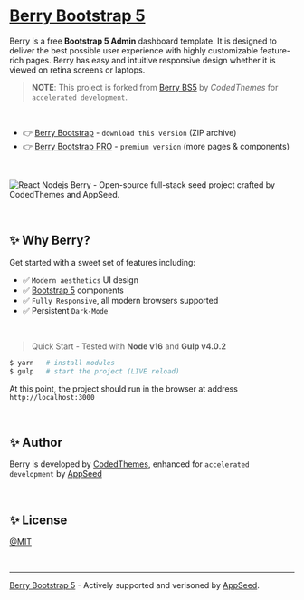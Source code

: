 # [Berry Bootstrap 5](https://github.com/app-generator/cth-berry-bootstrap5) 

Berry is a free **Bootstrap 5 Admin** dashboard template. It is designed to deliver the best possible user experience with highly customizable feature-rich pages. Berry has easy and intuitive responsive design whether it is viewed on retina screens or laptops.

> **NOTE**: This project is forked from [Berry BS5](https://codedthemes.com/item/berry-bootstrap-free-admin-template/?ref=appseed) by *CodedThemes* for `accelerated development`. 

<br />

- 👉 [Berry Bootstrap](https://github.com/app-generator/cth-berry-bootstrap5/archive/refs/heads/main.zip) - `download this version` (ZIP archive)
- 👉 [Berry Bootstrap PRO](https://codedthemes.com/item/berry-bootstrap-5-admin-template/?ref=appseed) - `premium version` (more pages & components)

<br />

![React Nodejs Berry - Open-source full-stack seed project crafted by CodedThemes and AppSeed.](https://user-images.githubusercontent.com/51070104/176936514-f1bccb21-bafe-4b43-9e4c-b6fe0ec9511d.png)

<br >

## ✨ Why Berry?

Get started with a sweet set of features including:

 * ✅ `Modern aesthetics` UI design
 * ✅ [Bootstrap 5](https://www.admin-dashboards.com/bootstrap-5-templates/) components
 * ✅ `Fully Responsive`, all modern browsers supported
 * ✅ Persistent `Dark-Mode`

<br />

> Quick Start - Tested with **Node v16** and **Gulp v4.0.2**

```bash
$ yarn   # install modules 
$ gulp   # start the project (LIVE reload)
```

At this point, the project should run in the browser at address `http://localhost:3000`

<br />  

## ✨ Author

Berry is developed by [CodedThemes](https://codedthemes.com?ref=appseed), enhanced for `accelerated development` by [AppSeed](https://appseed.us)

<br />

## ✨ License

[@MIT](./LICENSE.md)

<br />

---
[Berry Bootstrap 5](https://github.com/app-generator/cth-berry-bootstrap5) - Actively supported and verisoned by [AppSeed](https://appseed.us/). 
